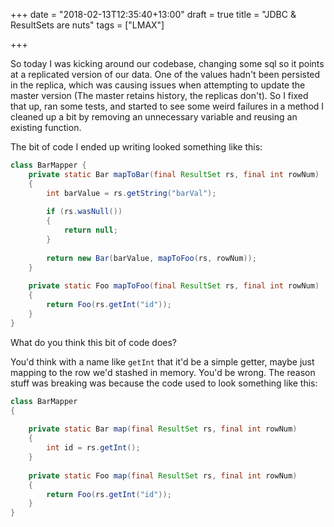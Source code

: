 +++
date = "2018-02-13T12:35:40+13:00"
draft = true
title = "JDBC & ResultSets are nuts"
tags = ["LMAX"]

+++

So today I was kicking around our codebase, changing some sql so it points at a replicated version of our data.
One of the values hadn't been persisted in the replica, which was causing issues when attempting to update the master
version (The master retains history, the replicas don't). So I fixed that up, ran some tests, and started to see some
weird failures in a method I cleaned up a bit by removing an unnecessary variable and reusing an existing function. 

The bit of code I ended up writing looked something like this: 
```java
class BarMapper {
    private static Bar mapToBar(final ResultSet rs, final int rowNum)
    {
        int barValue = rs.getString("barVal");
        
        if (rs.wasNull())
        {
            return null;
        }
        
        return new Bar(barValue, mapToFoo(rs, rowNum));
    }
    
    private static Foo mapToFoo(final ResultSet rs, final int rowNum)
    {
        return Foo(rs.getInt("id"));
    }
}
```

What do you think this bit of code does?

<!--more-->

You'd think with a name like `getInt` that it'd be a simple getter, maybe just mapping to the row we'd stashed in memory.
You'd be wrong. The reason stuff was breaking was because the code used to look something like this:

```java
class BarMapper
{
       
    private static Bar map(final ResultSet rs, final int rowNum)
    {
        int id = rs.getInt();
    }
    
    private static Foo map(final ResultSet rs, final int rowNum)
    {
        return Foo(rs.getInt("id"));
    }
}
```

